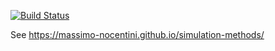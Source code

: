 
[![Build Status](https://travis-ci.org/massimo-nocentini/simulation-methods.svg?branch=master)](https://travis-ci.org/massimo-nocentini/simulation-methods)

See https://massimo-nocentini.github.io/simulation-methods/

